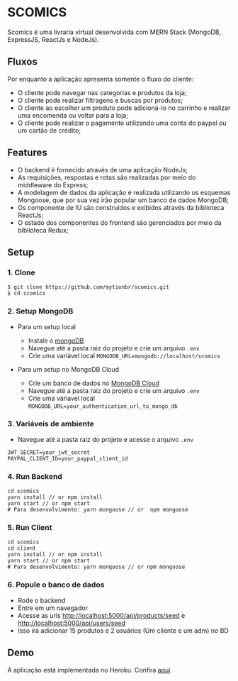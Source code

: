 # SCOMICS

Scomics é uma livraria virtual desenvolvida com MERN Stack (MongoDB, ExpressJS, ReactJs e NodeJs).

## Fluxos

Por enquanto a aplicação apresenta somente o fluxo do cliente:

- O cliente pode navegar nas categorias e produtos da loja;
- O cliente pode realizar filtragens e buscas por produtos;
- O cliente ao escolher um produto pode adicioná-lo  no carrinho e realizar uma encomenda ou voltar para a loja;
- O cliente pode realizar o pagamento utilizando uma conta do paypal ou um cartão de crédito;

## Features

- O backend é fornecido através de uma aplicação NodeJs;
- As requisições, respostas e rotas são realizadas por meio do middleware do Express;
- A modelagem de dados da aplicação é realizada utilizando os esquemas Mongoose, que por sua vez irão popular um banco de dados MongoDB;
- Os componente de IU são construídos e exibidos através da biblioteca ReactJs;
- O estado dos componentes do frontend são gerenciados por meio da biblioteca Redux;

## Setup

### 1. Clone

```
$ git clone https://github.com/mytionbr/scomics.git
$ cd scomics
```

### 2. Setup MongoDB

- Para um setup local
  - Instale o [mongoDB](https://www.mongodb.com/https://www.mongodb.com/)
  - Navegue até a pasta raiz do projeto e crie um arquivo `.env`
  - Crie uma variável local `MONGODB_URL=mongodb://localhost/scomics`
  
- Para um setup no MongoDB Cloud
  - Crie um banco de dados no [MongoDB Cloud](https://www.mongodb.com/pt-br/cloud)
  - Navegue até a pasta raiz do projeto e crie um arquivo `.env`
  - Crie uma váriavel local `MONGODB_URL=your_authentication_url_to_mongo_db`

### 3. Variáveis de ambiente 
  - Navegue até a pasta raiz do projeto e acesse o arquivo `.env`
  ```
  JWT_SECRET=your_jwt_secret
  PAYPAL_CLIENT_ID=your_paypal_client_id 
  ```
  
### 4. Run Backend
```
cd scomics
yarn install // or npm install
yarn start // or npm start
# Para desenvolvimento: yarn mongoose // or  npm mongoose
```

### 5. Run Client
```
cd scomics
cd client
yarn install // or npm install
yarn start // or npm start
# Para desenvolvimento: yarn mongoose // or npm mongoose
```

### 6. Popule o banco de dados 

- Rode o backend
- Entre em um navegador
- Acesse as urls [http://localhost:5000/api/products/seed](http://localhost:5000/api/products/seed) e [http://localhost:5000/api/users/seed](http://localhost:5000/api/users/seed)
- Isso irá adicionar 15 produtos e 2 usuários (Um cliente e um adm) no BD


## Demo

A aplicação está implementada no Heroku. Confira [aqui](scomics.herokuapp.com/)




  
  


  

